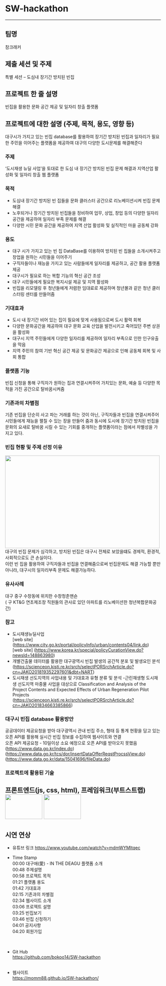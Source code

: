 # SW-hackathon
--------------------------------------------------------
## 팀명
참크래커

## 제출 세션 및 주제
특별 세션 – 도심내 장기간 방치된 빈집

## 프로젝트 한 줄 설명
빈집을 활용한 문화 공간 제공 및 일자리 창출 플랫폼

## 프로젝트에 대한 설명 (주제, 목적, 용도, 영향 등)
대구시가 가지고 있는 빈집 database를 활용하여 장기간 방치된 빈집과 일자리가 필요한 주민을 이어주는 플랫폼을 제공하여 대구의 다양한 도시문제를 해결해준다

### 주제
‘도시재생 뉴딜 사업’을 토대로 한 도심 내 장기간 방치된 빈집 문제 해결과 지역산업 활성화 및 일자리 창출 웹 플랫폼

### 목적
- 도심내 장기간 방치된 빈 집들을 문화 클러스터 공간으로 리노베이션시켜 빈집 문제 해결
- 노후되거나 장기간 방치된 빈집들을 정비하여 업무, 상업, 창업 등의 다양한 일자리 공간을 제공하여 일자리 부족 문제를 해결
- 다양한 시민 문화 공간을 제공하여 지역 산업 활성화 및 실직적인 마을 공동체 강화

### 용도
- 대구 시가 가지고 있는 빈 집 DataBase를 이용하여 방치된 빈 집들을 소개시켜주고 창업을 원하는 시민들을 이어주기
- 구직자들이나 재능을 가지고 있는 사람들에게 일자리를 제공하고, 공간 활용 플랫폼 제공
- 대구시가 필요로 하는 복합 기능의 혁신 공간 조성
- 대구 시민들에게 필요한 복지시설 제공 및 지역 활성화
- 빈집을 리모델링 후 청년들에게 저렴한 임대료로 제공하며 청년몰과 같은 청년 클러스터링 센터를 만들어줌

### 기대효과
- 도시 내 장기간 비어 있는 집이 필요에 맞게 사용됨으로써 도시 활력 회복
- 다양한 문화공간을 제공하여 대구 문화 교육 산업을 발전시키고 죽어있던 주변 상권을 활성화 
- 대구시 지역 주민들에게 다양한 일자리를 제공하여 일자리 부족으로 인한 인구유출을 막음
- 지역 주민의 참여 기반 혁신 공간 제공 및 문화공간 제공으로 인해 공동체 회복 및 사회 통합

### 플랫폼 기능
빈집 신청을 통해 구직자가 원하는 집과 연결시켜주어 가치있는 문화, 예술 등 다양한 목적을 가진 공간으로 탈바꿈시켜줌

### 기존과의 차별점
기존 빈집을 단순히 사고 파는 거래를 하는 것이 아닌, 구직자들과 빈집을 연결시켜주어 시민들에게 재능을 펼칠 수 있는 장을 만들어 줌과 동시에 도시에 장기간 방치된 빈집을 문화의 요새로 탈바꿈 시킬 수 있는 기회를 중개하는 플랫폼이라는 점에서 차별성을 가지고 있다. 

### 빈집 현황 및 주제 선정 이유
<img src="https://user-images.githubusercontent.com/97583162/192130294-1b92d729-b318-4aa4-810e-e1305f883567.png" width="500" height="300">
대구의 빈집 문제가 심각하고, 방치된 빈집은 대구시 전체로 보았을떄도 경제적, 환경적, 사회적으로도 큰 손실이다.<br>
이런 빈 집을 활용하여 구직자들과 빈집을 연결해줌으로써 빈집문제도 해결 가능할 뿐만 아니라, 대구시의 일자리부족 문제도 해결가능하다.

### 유사사례
대구 중구 수창동에 위치한 수창청춘맨숀<br>
( 구 KT&G 연초제조창 직원들의 관사로 있던 아파트를 리노베이션한 청년복합문화공간)

### 참고
- 도시재생뉴딜사업<br>
[web site] (https://www.city.go.kr/portal/policyInfo/urban/contents04/link.do)<br>
[web site] (https://www.korea.kr/special/policyCurationView.do?newsId=148863980)
- 개별건출물 데이터를 활용한 대구광역시 빈집 발생의 공간적 분포 및 발생요인 분석<br>
(https://scienceon.kisti.re.kr/srch/selectPORSrchArticle.do?cn=JAKO201819352297601&dbt=NART)<br>
- 도시재생 선도지역의 사업내용 및 기대효과 유형 분류 및 분석 -근린재생형 도시재생 선도지역 마중물 사업을 대상으로 Classification and Analysis of the Project Contents and Expected Effects of Urban Regeneration Pilot Projects <br>
(https://scienceon.kisti.re.kr/srch/selectPORSrchArticle.do?cn=JAKO201834663385866)

### 대구시 빈집 database 활용방안
공공데이터 제공요청을 받아 대구광역시 관내 빈집 주소, 형태 등 통계 현황을 담고 있는 오픈 API를 활용해 실시간 빈집 정보를 수집하여 웹사이트와 연결<br>
오픈 API 제공요청 - 10일이상 소요 예정으로 오픈 API를 받아오지 못했음<br>
(https://www.data.go.kr/index.do)
(https://www.data.go.kr/tcs/dor/insertDataOfferReqstProcssView.do)
(https://www.data.go.kr/data/15041696/fileData.do)


### 프로젝트에 활용된 기술
프론트엔드(js, css, html), 프레임워크(부트스트랩) <br>
<img src="https://user-images.githubusercontent.com/97583162/192095962-06466637-c594-414e-9085-7833b386f863.png" width="120" height="80">
<img src="https://user-images.githubusercontent.com/97583162/192095954-332f7bdb-1467-4264-b5f5-fe53661e0c87.png" width="120" height="80">
--------------------------------------------------------
## 시연 연상
* 유튜브 링크
https://www.youtube.com/watch?v=mdmWYMltqec

- Time Stamp<br>
00:00 대구애(愛) - IN THE DEAGU 플랫폼 소개<br>
00:48 주제설명<br>
00:58 프로젝트 목적<br>
01:21 플랫폼 용도<br>
01:42 기대효과<br>
02:15 기존과의 차별점<br>
02:34 웹사이트 소개<br>
03:06 프로젝트 설명<br>
03:25 빈집보기<br>
03:46 빈집 신청하기<br>
04:01 공지사항<br>
04:20 회원가입<br>
<br><br>

- Git Hub<br>
https://github.com/bokoo14/SW-hackathon
<br><br>

- 웹사이트<br>
https://momm88.github.io/SW-hackathon/<br>
